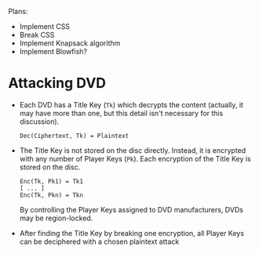 Plans:
- Implement CSS
- Break CSS
- Implement Knapsack algorithm
- Implement Blowfish?

# Attacking DVD
- Each DVD has a Title Key (`Tk`) which decrypts the content (actually, it may
  have more than one, but this detail isn't necessary for this discussion).

      Dec(Ciphertext, Tk) = Plaintext

- The Title Key is not stored on the disc directly. Instead, it is encrypted
  with any number of Player Keys (`Pk`). Each encryption of the Title Key is
  stored on the disc.

      Enc(Tk, Pk1) = Tk1
      [ ... ]
      Enc(Tk, Pkn) = Tkn

  By controlling the Player Keys assigned to DVD manufacturers, DVDs may be
  region-locked.

- After finding the Title Key by breaking one encryption, all Player Keys can
  be deciphered with a chosen plaintext attack

